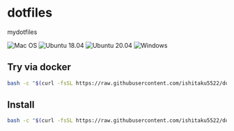 # dotfiles
mydotfiles

![Mac OS](https://github.com/shun095/dotfiles/actions/workflows/build_tools_macos.yml/badge.svg)
![Ubuntu 18.04](https://github.com/shun095/dotfiles/actions/workflows/build_tools_ubuntu1804.yml/badge.svg)
![Ubuntu 20.04](https://github.com/shun095/dotfiles/actions/workflows/build_tools_ubuntu2004.yml/badge.svg)
![Windows](https://github.com/shun095/dotfiles/actions/workflows/install_windows.yml/badge.svg)

## Try via docker

```sh
bash -c "$(curl -fsSL https://raw.githubusercontent.com/ishitaku5522/dotfiles/master/trial.sh)"
```

## Install

```sh
bash -c "$(curl -fsSL https://raw.githubusercontent.com/ishitaku5522/dotfiles/master/install.sh)"
```
